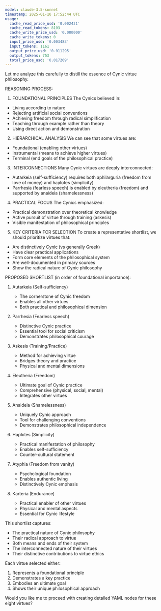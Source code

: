 ```yaml
---
model: claude-3.5-sonnet
timestamp: 2025-01-10 17:52:44 UTC
usage:
  cache_read_price_usd: '0.002431'
  cache_read_tokens: 8103
  cache_write_price_usd: '0.000000'
  cache_write_tokens: 0
  input_price_usd: '0.003483'
  input_tokens: 1161
  output_price_usd: '0.011295'
  output_tokens: 753
  total_price_usd: '0.017209'
---
```


Let me analyze this carefully to distill the essence of Cynic virtue philosophy.

REASONING PROCESS:

1. FOUNDATIONAL PRINCIPLES
The Cynics believed in:
- Living according to nature
- Rejecting artificial social conventions
- Achieving freedom through radical simplification
- Teaching through example rather than theory
- Using direct action and demonstration

2. HIERARCHICAL ANALYSIS
We can see that some virtues are:
- Foundational (enabling other virtues)
- Instrumental (means to achieve higher virtues)
- Terminal (end goals of the philosophical practice)

3. INTERCONNECTIONS
Many Cynic virtues are deeply interconnected:
- Autarkeia (self-sufficiency) requires both aphilarguria (freedom from love of money) and haplotes (simplicity)
- Parrhesia (fearless speech) is enabled by eleutheria (freedom) and supported by anaideia (shamelessness)

4. PRACTICAL FOCUS
The Cynics emphasized:
- Practical demonstration over theoretical knowledge
- Active pursuit of virtue through training (askesis)
- Visible manifestation of philosophical principles

5. KEY CRITERIA FOR SELECTION
To create a representative shortlist, we should prioritize virtues that:
- Are distinctively Cynic (vs generally Greek)
- Have clear practical applications
- Form core elements of the philosophical system
- Are well-documented in primary sources
- Show the radical nature of Cynic philosophy

PROPOSED SHORTLIST (in order of foundational importance):

1. Autarkeia (Self-sufficiency)
   - The cornerstone of Cynic freedom
   - Enables all other virtues
   - Both practical and philosophical dimension

2. Parrhesia (Fearless speech)
   - Distinctive Cynic practice
   - Essential tool for social criticism
   - Demonstrates philosophical courage

3. Askesis (Training/Practice)
   - Method for achieving virtue
   - Bridges theory and practice
   - Physical and mental dimensions

4. Eleutheria (Freedom)
   - Ultimate goal of Cynic practice
   - Comprehensive (physical, social, mental)
   - Integrates other virtues

5. Anaideia (Shamelessness)
   - Uniquely Cynic approach
   - Tool for challenging conventions
   - Demonstrates philosophical independence

6. Haplotes (Simplicity)
   - Practical manifestation of philosophy
   - Enables self-sufficiency
   - Counter-cultural statement

7. Atyphia (Freedom from vanity)
   - Psychological foundation
   - Enables authentic living
   - Distinctively Cynic emphasis

8. Karteria (Endurance)
   - Practical enabler of other virtues
   - Physical and mental aspects
   - Essential for Cynic lifestyle

This shortlist captures:
- The practical nature of Cynic philosophy
- Their radical approach to virtue
- Both means and ends of their system
- The interconnected nature of their virtues
- Their distinctive contributions to virtue ethics

Each virtue selected either:
1. Represents a foundational principle
2. Demonstrates a key practice
3. Embodies an ultimate goal
4. Shows their unique philosophical approach

Would you like me to proceed with creating detailed YAML nodes for these eight virtues?